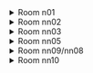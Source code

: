 <details> 
<summary> Room n01 </summary>
Hyper-bhop into the room and release directional inputs upon entering the reverse field
![gif](https://github.com/kaizobuzz/gal-lery-collab-strat-doc/blob/main/levels/reverse_unreversed/images/RU_n01.webp)
</details>

<details>
<summary> Room nn02 </summary>
Down-right after the reverse wavedash and hyper off the crumble block to make it to the last bubble
![gif](https://github.com/kaizobuzz/gal-lery-collab-strat-doc/blob/main/levels/reverse_unreversed/images/RU_nn02.webp)
</details>

<details>
<summary> Room nn03 </summary>
Dash right into the spring and immediately hold left, dash into the bubble and then dash down-left, up, down to exit the room
![gif](https://github.com/kaizobuzz/gal-lery-collab-strat-doc/blob/main/levels/reverse_unreversed/images/RU_nn03.webp)
</details>

<details>
<summary> Room nn05 </summary>
Buffer updash out of the bubble to hit the final spring earlier
![gif](https://github.com/kaizobuzz/gal-lery-collab-strat-doc/blob/main/levels/reverse_unreversed/images/RU_nn05.webp)
</details>

<details>
<summary> Room nn09/nn08 </summary>
Ultra into the room and buffer a down-left dash to hit the first spring early. At the end, input a down-dash below the spring to hit it early
![gif](https://github.com/kaizobuzz/gal-lery-collab-strat-doc/blob/main/levels/reverse_unreversed/images/RU_nn09_08.webp)
</details>

<details> 
<summary> Room nn10 </summary>
1f upright dash at the end of the room, to hit this spring early, works as a demo or a normal dash. Most likely not worthwhile to pause but saves about 1.3 seconds unpaused
![gif](https://github.com/kaizobuzz/gal-lery-collab-strat-doc/blob/main/levels/reverse_unreversed/images/RU_nn10.webp)
</details>
